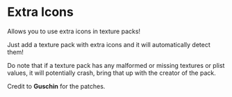# Extra Icons

Allows you to use extra icons in texture packs!

Just add a texture pack with extra icons and it will automatically detect them! 

Do note that if a texture pack has any malformed or missing textures or plist values, it will potentially crash, bring that up with the creator of the pack.

Credit to **Guschin** for the patches.